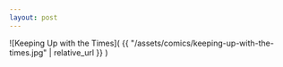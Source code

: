 ```yaml
---
layout: post
---
```


![Keeping Up with the Times]( {{ "/assets/comics/keeping-up-with-the-times.jpg" | relative_url }} )
